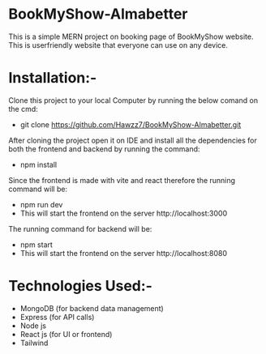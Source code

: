 # BookMyShow-Almabetter
This is a simple MERN project on booking page of BookMyShow website. This is userfriendly website that everyone can use on any device.
# Installation:-
Clone this project to your local Computer by running the below comand on the cmd:
* git clone https://github.com/Hawzz7/BookMyShow-Almabetter.git
  
After cloning the project open it on IDE and install all the dependencies for both the frontend and backend by running the command:
* npm install
  
Since the frontend is made with vite and react therefore the running command will be:
* npm run dev
* This will start the frontend on the server http://localhost:3000

The running command for backend will be:
* npm start
* This will start the frontend on the server http://localhost:8080
# Technologies Used:-
* MongoDB (for backend data management)
* Express (for API calls)
* Node js
* React js (for UI or frontend)
* Tailwind
